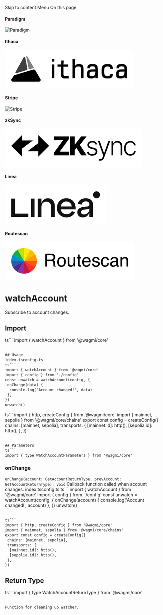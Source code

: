Skip to content 
Menu
On this page
#### Paradigm
![Paradigm](https://raw.githubusercontent.com/wevm/.github/main/content/sponsors/paradigm-light.svg)
#### Ithaca
![Ithaca](https://raw.githubusercontent.com/wevm/.github/main/content/sponsors/ithaca-light.svg)
#### Stripe
![Stripe](https://raw.githubusercontent.com/wevm/.github/main/content/sponsors/stripe-light.svg)
#### zkSync
![zkSync](https://raw.githubusercontent.com/wevm/.github/main/content/sponsors/zksync-light.svg)
#### Linea
![Linea](https://raw.githubusercontent.com/wevm/.github/main/content/sponsors/linea-light.svg)
#### Routescan
![Routescan](https://raw.githubusercontent.com/wevm/.github/main/content/sponsors/routescan-light.svg)
# watchAccount ​
Subscribe to account changes.
## Import ​
ts```
import { watchAccount } from '@wagmi/core'
```

## Usage ​
index.tsconfig.ts
ts```
import { watchAccount } from '@wagmi/core'
import { config } from './config'
const unwatch = watchAccount(config, {
 onChange(data) {
  console.log('Account changed!', data)
 },
})
unwatch()
```

ts```
import { http, createConfig } from '@wagmi/core'
import { mainnet, sepolia } from '@wagmi/core/chains'
export const config = createConfig({
 chains: [mainnet, sepolia],
 transports: {
  [mainnet.id]: http(),
  [sepolia.id]: http(),
 },
})
```

## Parameters ​
ts```
import { type WatchAccountParameters } from '@wagmi/core'
```

### onChange ​
`onChange(account: GetAccountReturnType, prevAccount: GetAccountReturnType): void`
Callback function called when account changes.
index.tsconfig.ts
ts```
import { watchAccount } from '@wagmi/core'
import { config } from './config'
const unwatch = watchAccount(config, {
 onChange(account) { 
  console.log('Account changed!', account)
 },
})
unwatch()
```

ts```
import { http, createConfig } from '@wagmi/core'
import { mainnet, sepolia } from '@wagmi/core/chains'
export const config = createConfig({
 chains: [mainnet, sepolia],
 transports: {
  [mainnet.id]: http(),
  [sepolia.id]: http(),
 },
})
```

## Return Type ​
ts```
import { type WatchAccountReturnType } from '@wagmi/core'
```

Function for cleaning up watcher.
